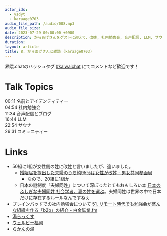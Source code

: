 ```yaml
---
actor_ids:
  - ysdyt
  - karaage0703
audio_file_path: /audio/008.mp3
audio_file_size:
date: 2023-07-29 00:00:00 +0900
description: からあげさんをゲストに迎えて、改姓, 社内勉強会, 音声配信, LLM, サウナ などについて話しました。
duration:
layout: article
title: 8. からあげさんと雑談 (karaage0703)
---
```


界隈.chatのハッシュタグ [#kaiwaichat](https://twitter.com/search?q=%23kaiwaichat&src=typed_query&f=live) にてコメントなど歓迎です！

# Talk Topics
00:11 名前とアイデンティティー  
04:54 社内勉強会  
11:34 音声配信とブログ  
16:44 LLM  
22:54 サウナ  
26:31 コミュニティー  

# Links
- 50組に1組が女性側の姓に改姓と言いましたが、違いました。
  - [婚姻届を提出した夫婦のうち約95％は女性が改姓 - 男女共同参画局](https://www.gender.go.jp/research/fufusei/index.html)
    - なので、20組に1組か
  - 日本の謎制度「夫婦同姓」について深ぼったとてもおもしろい本 [日本のふしぎな夫婦同姓 社会学者、妻の姓を選ぶ](https://amzn.to/3YeBjm1)。夫婦同姓は世界の中で日本だけに存在するルールなんですねぇ
- ブレインパッドでの社内勉強会について [51. リモート時代でも勉強会が盛んな組織を作る「b2b」の紹介 - 白金鉱業.fm](https://shirokane-kougyou.github.io/episode/51)
- [湯らっくす](https://sauna-ikitai.com/saunas/4044)
- [ウェルビー福岡](https://sauna-ikitai.com/saunas/3768)
- [らかんの湯](https://sauna-ikitai.com/saunas/6060)